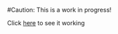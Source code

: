 #Caution:
This is a work in progress!

Click [here](http:/maydogan.github.com/simple-markdown-editor/) to see it working

